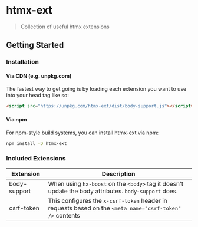 # htmx-ext

> Collection of useful htmx extensions

## Getting Started

### Installation

#### Via CDN (e.g. unpkg.com)

The fastest way to get going is by loading each extension you want to use into your head tag like so:

```html
<script src="https://unpkg.com/htmx-ext/dist/body-support.js"></script>
```

#### Via npm

For npm-style build systems, you can install htmx-ext via npm:

```sh
npm install -D htmx-ext
```

### Included Extensions

| Extension    | Description                                                                                              |
| ------------ | -------------------------------------------------------------------------------------------------------- |
| body-support | When using `hx-boost` on the `<body>` tag it doesn't update the body attributes. `body-support` does.    |
| csrf-token   | This configures the `x-csrf-token` header in requests based on the `<meta name="csrf-token" />` contents |

